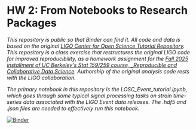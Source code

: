# HW 2: From Notebooks to Research Packages

_This repository is public so that Binder can find it. All code and data is based on the original [LIGO Center for Open Science Tutorial Repository](https://github.com/losc-tutorial/LOSC_Event_tutorial). This repository is a class exercise that restructures the original LIGO code for improved reproducibility, as a homework assignment for the [Fall 2025 installment of UC Berkeley's Stat 159/259 course, _Reproducible and Collaborative Data Science](https://ucb-stat-159-f25.github.io/site/). Authorship of the original analysis code rests with the LIGO collaboration._

_The primary notebook in this repository is the LOSC_Event_tutorial.ipynb, which goes through some typical signal processing tasks on strain time-series data associated with the LIGO Event data releases. The .hdf5 and .json files are needed to effectively run this notebook._

[![Binder](https://mybinder.org/badge_logo.svg)](https://mybinder.org/v2/gh/breitlingsny/hw-2-breitlingsny/main?urlpath=%2Fdoc%2Ftree%2FLOSC_Event_tutorial.ipynb)


